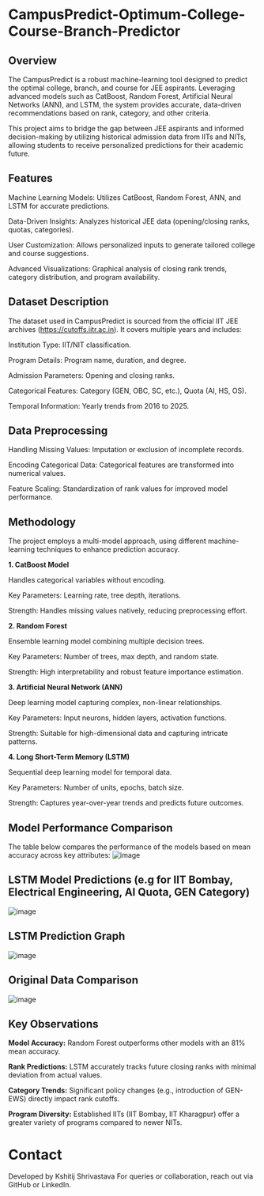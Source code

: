 # CampusPredict-Optimum-College-Course-Branch-Predictor



## Overview

The CampusPredict is a robust machine-learning tool designed to predict the optimal college, branch, and course for JEE aspirants. Leveraging advanced models such as CatBoost, Random Forest, Artificial Neural Networks (ANN), and LSTM, the system provides accurate, data-driven recommendations based on rank, category, and other criteria.

This project aims to bridge the gap between JEE aspirants and informed decision-making by utilizing historical admission data from IITs and NITs, allowing students to receive personalized predictions for their academic future.

## Features

Machine Learning Models: Utilizes CatBoost, Random Forest, ANN, and LSTM for accurate predictions.

Data-Driven Insights: Analyzes historical JEE data (opening/closing ranks, quotas, categories).

User Customization: Allows personalized inputs to generate tailored college and course suggestions.

Advanced Visualizations: Graphical analysis of closing rank trends, category distribution, and program availability.

## Dataset Description

The dataset used in CampusPredict is sourced from the official IIT JEE archives (https://cutoffs.iitr.ac.in). It covers multiple years and includes:

Institution Type: IIT/NIT classification.

Program Details: Program name, duration, and degree.

Admission Parameters: Opening and closing ranks.

Categorical Features: Category (GEN, OBC, SC, etc.), Quota (AI, HS, OS).

Temporal Information: Yearly trends from 2016 to 2025.

## Data Preprocessing

Handling Missing Values: Imputation or exclusion of incomplete records.

Encoding Categorical Data: Categorical features are transformed into numerical values.

Feature Scaling: Standardization of rank values for improved model performance.

## Methodology

The project employs a multi-model approach, using different machine-learning techniques to enhance prediction accuracy.

**1. CatBoost Model**

Handles categorical variables without encoding.

Key Parameters: Learning rate, tree depth, iterations.

Strength: Handles missing values natively, reducing preprocessing effort.

**2. Random Forest**

Ensemble learning model combining multiple decision trees.

Key Parameters: Number of trees, max depth, and random state.

Strength: High interpretability and robust feature importance estimation.

**3. Artificial Neural Network (ANN)**

Deep learning model capturing complex, non-linear relationships.

Key Parameters: Input neurons, hidden layers, activation functions.

Strength: Suitable for high-dimensional data and capturing intricate patterns.

**4. Long Short-Term Memory (LSTM)**

Sequential deep learning model for temporal data.

Key Parameters: Number of units, epochs, batch size.

Strength: Captures year-over-year trends and predicts future outcomes.

## Model Performance Comparison

The table below compares the performance of the models based on mean accuracy across key attributes:
![image](https://github.com/user-attachments/assets/87ab0053-c6f5-4ce8-9488-d97eee222f2e)

## LSTM Model Predictions (e.g for IIT Bombay, Electrical Engineering, AI Quota, GEN Category)
![image](https://github.com/user-attachments/assets/e93fbdab-ac1f-4778-a49f-1df52ba6a829)

## LSTM Prediction Graph
![image](https://github.com/user-attachments/assets/60ec2ee0-7255-4265-8630-1244cb686e38)


## Original Data Comparison
![image](https://github.com/user-attachments/assets/e3640e83-8b79-473e-b193-ba0163957239)

## Key Observations

**Model Accuracy:** Random Forest outperforms other models with an 81% mean accuracy.

**Rank Predictions:** LSTM accurately tracks future closing ranks with minimal deviation from actual values.

**Category Trends:** Significant policy changes (e.g., introduction of GEN-EWS) directly impact rank cutoffs.

**Program Diversity:** Established IITs (IIT Bombay, IIT Kharagpur) offer a greater variety of programs compared to newer NITs.

# Contact

Developed by Kshitij Shrivastava For queries or collaboration, reach out via GitHub or LinkedIn.


